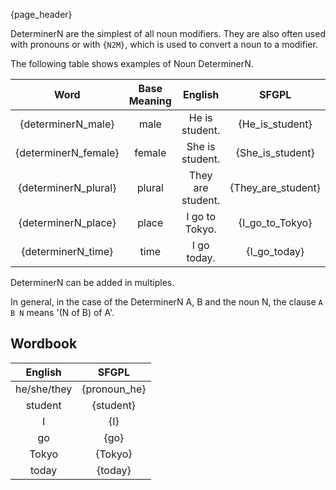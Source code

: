 {page_header}

DeterminerN are the simplest of all noun modifiers.
They are also often used with pronouns or with ```{N2M}```, which is used to convert a noun to a modifier.

The following table shows examples of Noun DeterminerN.

|Word|Base Meaning|English|SFGPL|
|:-:|:-:|:-:|:-:|
|{determinerN_male}|male|He is student.|{He_is_student}|
|{determinerN_female}|female|She is student.|{She_is_student}|
|{determinerN_plural}|plural|They are student.|{They_are_student}|
|{determinerN_place}|place|I go to Tokyo.|{I_go_to_Tokyo}|
|{determinerN_time}|time|I go today.|{I_go_today}|

DeterminerN can be added in multiples.

In general, in the case of the DeterminerN A, B and the noun N, the clause ```A B N``` means '(N of B) of A'.

## Wordbook

|English|SFGPL|
|:-:|:-:|
|he/she/they|{pronoun_he}|
|student|{student}|
|I|{I}|
|go|{go}|
|Tokyo|{Tokyo}|
|today|{today}|
